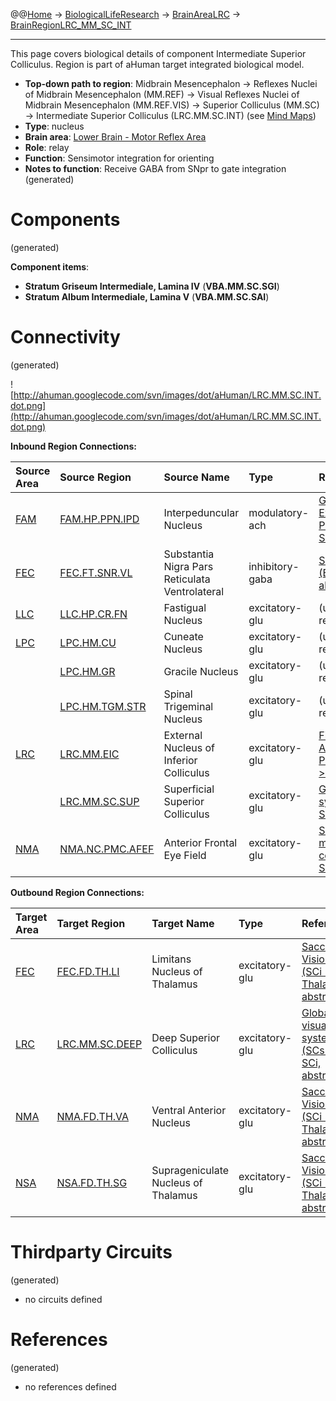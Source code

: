 @@[Home](Home.md) -> [BiologicalLifeResearch](BiologicalLifeResearch.md) -> [BrainAreaLRC](BrainAreaLRC.md) -> [BrainRegionLRC\_MM\_SC\_INT](BrainRegionLRC_MM_SC_INT.md)

---


This page covers biological details of component Intermediate Superior Colliculus.
Region is part of aHuman target integrated biological model.

  * **Top-down path to region**: Midbrain Mesencephalon -> Reflexes Nuclei of Midbrain Mesencephalon (MM.REF) -> Visual Reflexes Nuclei of Midbrain Mesencephalon (MM.REF.VIS) -> Superior Colliculus (MM.SC) -> Intermediate Superior Colliculus (LRC.MM.SC.INT) (see [Mind Maps](OverallMindMaps.md))
  * **Type**: nucleus
  * **Brain area**: [Lower Brain - Motor Reflex Area](BrainAreaLRC.md)
  * **Role**: relay
  * **Function**: Sensimotor integration for orienting
  * **Notes to function**: Receive GABA from SNpr to gate integration
(generated)
# Components #
(generated)


**Component items**:
  * **Stratum Griseum Intermediale, Lamina IV** (**VBA.MM.SC.SGI**)
  * **Stratum Album Intermediale, Lamina V** (**VBA.MM.SC.SAI**)

# Connectivity #
(generated)


![http://ahuman.googlecode.com/svn/images/dot/aHuman/LRC.MM.SC.INT.dot.png](http://ahuman.googlecode.com/svn/images/dot/aHuman/LRC.MM.SC.INT.dot.png)

**Inbound Region Connections:**

| **Source Area** | **Source Region** | **Source Name** | **Type** | **Reference** |
|:----------------|:------------------|:----------------|:---------|:--------------|
| [FAM](BrainAreaFAM.md) | [FAM.HP.PPN.IPD](BrainRegionFAM_HP_PPN_IPD.md) | Interpeduncular Nucleus | modulatory-ach | [Geniculate and Extyrageniculate Paths (PPN -> SC, abstract)](http://www.sciencedirect.com/science/article/pii/S0387760401003308) |
| [FEC](BrainAreaFEC.md) | [FEC.FT.SNR.VL](BrainRegionFEC_FT_SNR_VL.md) | Substantia Nigra Pars Reticulata Ventrolateral | inhibitory-gaba | [Saccadic Vision (BG -> SCi, abstract)](http://www.nature.com/nrn/journal/v5/n3/box/nrn1345_BX1.html) |
| [LLC](BrainAreaLLC.md) | [LLC.HP.CR.FN](BrainRegionLLC_HP_CR_FN.md) | Fastigual Nucleus | excitatory-glu | (unknown reference) |
| [LPC](BrainAreaLPC.md) | [LPC.HM.CU](BrainRegionLPC_HM_CU.md) | Cuneate Nucleus | excitatory-glu | (unknown reference) |
|                 | [LPC.HM.GR](BrainRegionLPC_HM_GR.md) | Gracile Nucleus | excitatory-glu | (unknown reference) |
|                 | [LPC.HM.TGM.STR](BrainRegionLPC_HM_TGM_STR.md) | Spinal Trigeminal Nucleus | excitatory-glu | (unknown reference) |
| [LRC](BrainAreaLRC.md) | [LRC.MM.EIC](BrainRegionLRC_MM_EIC.md) | External Nucleus of Inferior Colliculus | excitatory-glu | [Five Parallel Auditory Pathways (ICx -> SC, abstract)](http://lifeboat.com/ex/law.of.accelerating.returns) |
|                 | [LRC.MM.SC.SUP](BrainRegionLRC_MM_SC_SUP.md) | Superficial Superior Colliculus | excitatory-glu | [Global visual system (SCs -> SCi, abstract)](http://www.sciencedirect.com/science/article/pii/S0959438808001566) |
| [NMA](BrainAreaNMA.md) | [NMA.NC.PMC.AFEF](BrainRegionNMA_NC_PMC_AFEF.md) | Anterior Frontal Eye Field | excitatory-glu | [Summary of eye movement control (FEF -> SC, abstract)](http://www.cixip.com/index.php/page/content/id/1190) |

**Outbound Region Connections:**

| **Target Area** | **Target Region** | **Target Name** | **Type** | **Reference** |
|:----------------|:------------------|:----------------|:---------|:--------------|
| [FEC](BrainAreaFEC.md) | [FEC.FD.TH.LI](BrainRegionFEC_FD_TH_LI.md) | Limitans Nucleus of Thalamus | excitatory-glu | [Saccadic Vision (SCi -> Thalamus, abstract)](http://www.nature.com/nrn/journal/v5/n3/box/nrn1345_BX1.html) |
| [LRC](BrainAreaLRC.md) | [LRC.MM.SC.DEEP](BrainRegionLRC_MM_SC_DEEP.md) | Deep Superior Colliculus | excitatory-glu | [Global visual system (SCs -> SCi, abstract)](http://www.sciencedirect.com/science/article/pii/S0959438808001566) |
| [NMA](BrainAreaNMA.md) | [NMA.FD.TH.VA](BrainRegionNMA_FD_TH_VA.md) | Ventral Anterior Nucleus | excitatory-glu | [Saccadic Vision (SCi -> Thalamus, abstract)](http://www.nature.com/nrn/journal/v5/n3/box/nrn1345_BX1.html) |
| [NSA](BrainAreaNSA.md) | [NSA.FD.TH.SG](BrainRegionNSA_FD_TH_SG.md) | Suprageniculate Nucleus of Thalamus | excitatory-glu | [Saccadic Vision (SCi -> Thalamus, abstract)](http://www.nature.com/nrn/journal/v5/n3/box/nrn1345_BX1.html) |

# Thirdparty Circuits #
(generated)

  * no circuits defined

# References #
(generated)

  * no references defined
